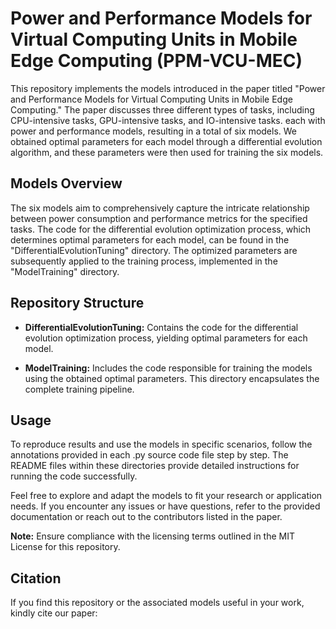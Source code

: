 # Power and Performance Models for Virtual Computing Units in Mobile Edge Computing (PPM-VCU-MEC)

This repository implements the models introduced in the paper titled "Power and Performance Models for Virtual Computing Units in Mobile Edge Computing." The paper discusses three different types of tasks, including CPU-intensive tasks, GPU-intensive tasks, and IO-intensive tasks. each with power and performance models, resulting in a total of six models. We obtained optimal parameters for each model through a differential evolution algorithm, and these parameters were then used for training the six models.

## Models Overview

The six models aim to comprehensively capture the intricate relationship between power consumption and performance metrics for the specified tasks. The code for the differential evolution optimization process, which determines optimal parameters for each model, can be found in the "DifferentialEvolutionTuning" directory. The optimized parameters are subsequently applied to the training process, implemented in the "ModelTraining" directory.

## Repository Structure

- **DifferentialEvolutionTuning:** Contains the code for the differential evolution optimization process, yielding optimal parameters for each model.

- **ModelTraining:** Includes the code responsible for training the models using the obtained optimal parameters. This directory encapsulates the complete training pipeline.

## Usage

To reproduce results and use the models in specific scenarios, follow the annotations provided in each .py source code file step by step. The README files within these directories provide detailed instructions for running the code successfully.

Feel free to explore and adapt the models to fit your research or application needs. If you encounter any issues or have questions, refer to the provided documentation or reach out to the contributors listed in the paper.

**Note:** Ensure compliance with the licensing terms outlined in the MIT License for this repository.

## Citation

If you find this repository or the associated models useful in your work, kindly cite our paper:

